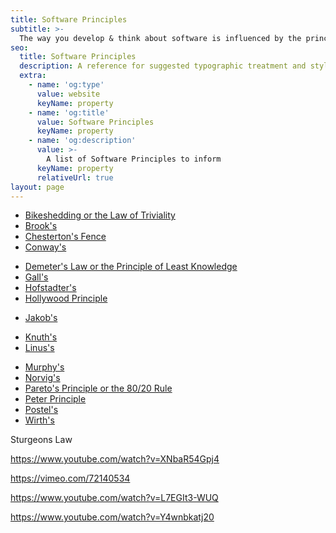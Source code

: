 ```yaml
---
title: Software Principles
subtitle: >-
  The way you develop & think about software is influenced by the principles you're aware of. 
seo:
  title: Software Principles
  description: A reference for suggested typographic treatment and styles for your content
  extra:
    - name: 'og:type'
      value: website
      keyName: property
    - name: 'og:title'
      value: Software Principles
      keyName: property
    - name: 'og:description'
      value: >-
        A list of Software Principles to inform
      keyName: property
      relativeUrl: true
layout: page
---
```


<!-- - [Amdahl's](/amdahl/) -->
- [Bikeshedding or the Law of Triviality](/bikeshedding/)
- [Brook's](/brooks/)
- [Chesterton's Fence](/chestertons-fence/)
- [Conway's](/conways/)
<!-- - [De Morgan's](/de-morgans/) -->
- [Demeter's Law or the Principle of Least Knowledge](/demeters/)
- [Gall's](/galls/)
- [Hofstadter's](/hofstadters/)
- [Hollywood Principle](/hollywood/)
<!-- - [Hyrum's](/hyrums/) -->
- [Jakob's](/jakobs/)
<!-- - [Kerchkhoff's](/kerchkhoffs/) -->
- [Knuth's](/knuths/)
- [Linus's](/linus/)
<!-- - [Moor's](/moors/) -->
- [Murphy's](/murphys/)
- [Norvig's](/norvigs/)
- [Pareto's Principle or the 80/20 Rule](/pareto/)
- [Peter Principle](/peter/)
- [Postel's](/postels/)
- [Wirth's](/wirths/)

<!-- Gates's law -->
<!-- Proebsting's law --->
<!-- Rock's law -->

Sturgeons Law

https://www.youtube.com/watch?v=XNbaR54Gpj4

https://vimeo.com/72140534

https://www.youtube.com/watch?v=L7EGIt3-WUQ

https://www.youtube.com/watch?v=Y4wnbkatj20